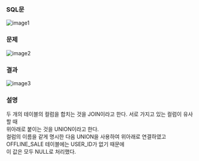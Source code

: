 ### SQL문
![image1](https://user-images.githubusercontent.com/123911778/263882582-484c6e06-529b-49e8-b844-2eb8cc2a616e.PNG)

### 문제  
![image2](https://user-images.githubusercontent.com/123911778/263882587-756c2801-e9fc-4ed7-9386-7237b22b8425.PNG)

### 결과
![image3](https://user-images.githubusercontent.com/123911778/263882592-4270d828-0596-401a-a651-92d0cb50342b.PNG)

### 설명
두 개의 테이블의 컬럼을 합치는 것을 JOIN이라고 한다. 서로 가지고 있는 컬럼이 유사할 때        
위아래로 붙이는 것을 UNION이라고 한다.        
컬럼의 이름을 같게 명시한 다음 UNION을 사용하여 위아래로 연결하였고 OFFLINE_SALE 테이블에는 USER_ID가 없기 때문에        
이 값은 모두 NULL로 처리했다.           

